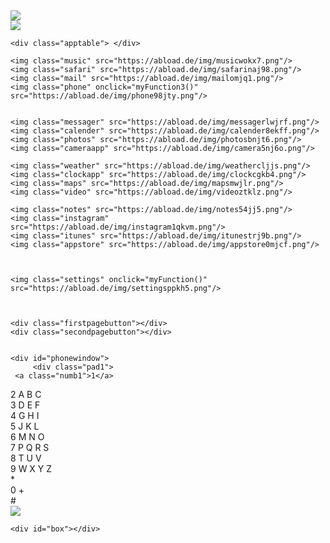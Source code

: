 <div class="smartphone">
  
<div class="startbutton"></div>

<div class="mute"></div>

<div class="loudp"></div>

<div class="loudn"></div>

<div class="case">
  
  <div class="camera"> </div>
  
  <div class="speaker">
    <img class="speaker" src="https://abload.de/img/metal-speaker-grill-vcuj5h.jpg"/>
  </div>
  
  <div class="display">
       <img class="background" src="https://www.nih.gov/sites/default/files/styles/floated_media_breakpoint-large/public/news-events/research-matters/2009/20090914-monkey.jpg?itok=nku7SQfo&timestamp=1434641700"/> 

    
    <div class="apptable"> </div>
    
    <img class="music" src="https://abload.de/img/musicwokx7.png"/>
    <img class="safari" src="https://abload.de/img/safarinaj98.png"/>
    <img class="mail" src="https://abload.de/img/mailomjq1.png"/>
    <img class="phone" onclick="myFunction3()" src="https://abload.de/img/phone98jty.png"/>
    
    
    <img class="messager" src="https://abload.de/img/messagerlwjrf.png"/> 
    <img class="calender" src="https://abload.de/img/calender8ekff.png"/>
    <img class="photos" src="https://abload.de/img/photosbnjt6.png"/>
    <img class="cameraapp" src="https://abload.de/img/camera5nj6o.png"/>
    
    <img class="weather" src="https://abload.de/img/weathercljjs.png"/>
    <img class="clockapp" src="https://abload.de/img/clockcgkb4.png"/>
    <img class="maps" src="https://abload.de/img/mapsmwjlr.png"/>
    <img class="video" src="https://abload.de/img/videoztklz.png"/>
    
    <img class="notes" src="https://abload.de/img/notes54jj5.png"/>
    <img class="instagram" src="https://abload.de/img/instagram1qkvm.png"/>
    <img class="itunes" src="https://abload.de/img/itunestrj9b.png"/>
    <img class="appstore" src="https://abload.de/img/appstore0mjcf.png"/>
      
    
   
    <img class="settings" onclick="myFunction()" src="https://abload.de/img/settingsppkh5.png"/>
    
  
    
    <div class="firstpagebutton"></div>
    <div class="secondpagebutton"></div>
    
    
    <div id="phonewindow">
         <div class="pad1">
     <a class="numb1">1</a>
   </div>
   <div class="pad2">
     <a class="numb2">2</a>
     <a class="abc1">A B C</a>
   </div>
   <div class="pad3">
     <a class="numb3">3</a>
     <a class="abc2">D E F</a>
   </div>
   <div class="pad4">
     <a class="numb4">4</a>
     <a class="abc3">G H I</a>
   </div>
   <div class="pad5">
     <a class="numb5">5</a>
     <a class="abc4">J K L</a>
   </div>
   <div class="pad6">
     <a class="numb6">6</a>
     <a class="abc5">M N O</a>
   </div>
   <div class="pad7">
     <a class="numb7">7</a>
     <a class="abc6">P Q R S</a>
   </div>
   <div class="pad8">
      <a class="numb8">8</a>
     <a class="abc7">T U V</a>
   </div>
   <div class="pad9">
      <a class="numb9">9</a>
     <a class="abc8">W X Y Z</a>
   </div>
   <div class="pad10">
     <a class="numb10">*</a>
   </div>
   <div class="pad11">
     <a class="numb11">0</a>
     <a class="abc9">+</a>
   </div>
   <div class="pad12">
      <a class="numb12">#</a>
   </div>
  
   <img class="phonebutton" src="https://abload.de/img/phone2vpj5k.png"/>
    </div>
    
    <div id="box"></div>
    
    
</div>
  
  <div class="homebutton" value="Refresh Page" onClick="location.href=location.href">
  </div>
  
</div>

</div>

